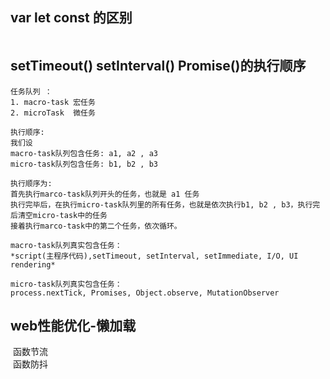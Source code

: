 ## var let const 的区别


```js

```
## setTimeout() setInterval() Promise()的执行顺序
```
任务队列 ： 
1. macro-task 宏任务
2. microTask  微任务

执行顺序:
我们设
macro-task队列包含任务: a1, a2 , a3 
micro-task队列包含任务: b1, b2 , b3

执行顺序为:
首先执行marco-task队列开头的任务，也就是 a1 任务
执行完毕后，在执行micro-task队列里的所有任务，也就是依次执行b1, b2 , b3，执行完后清空micro-task中的任务
接着执行marco-task中的第二个任务，依次循环。

macro-task队列真实包含任务：
*script(主程序代码),setTimeout, setInterval, setImmediate, I/O, UI rendering*

micro-task队列真实包含任务： 
process.nextTick, Promises, Object.observe, MutationObserver

```
## web性能优化-懒加载
  函数节流   
  函数防抖  
